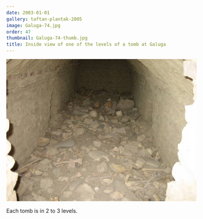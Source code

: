 ```yaml
---
date: 2003-01-01
gallery: taftan-plantak-2005
image: Galuga-74.jpg
order: 47
thumbnail: Galuga-74-thumb.jpg
title: Inside view of one of the levels of a tomb at Galuga
---
```


![Inside view of one of the levels of a tomb at Galuga](./Galuga-74.jpg)

Each tomb is in 2 to 3 levels.
